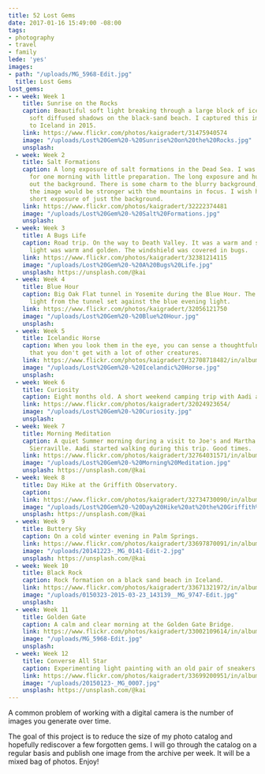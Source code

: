 ```yaml
---
title: 52 Lost Gems
date: 2017-01-16 15:49:00 -08:00
tags:
- photography
- travel
- family
lede: 'yes'
images:
- path: "/uploads/MG_5968-Edit.jpg"
  title: Lost Gems
lost_gems:
- - week: Week 1
    title: Sunrise on the Rocks
    caption: Beautiful soft light breaking through a large block of ice, producing
      soft diffused shadows on the black-sand beach. I captured this image on a trip
      to Iceland in 2015.
    link: https://www.flickr.com/photos/kaigradert/31475940574
    image: "/uploads/Lost%20Gem%20-%20Sunrise%20on%20the%20Rocks.jpg"
    unsplash: 
  - week: Week 2
    title: Salt Formations
    caption: A long exposure of salt formations in the Dead Sea. I was only there
      for one morning with little preparation. The long exposure and humid air blurred
      out the background. There is some charm to the blurry background, but I believe
      the image would be stronger with the mountains in focus. I wish had taken another
      short exposure of just the background.
    link: https://www.flickr.com/photos/kaigradert/32222374481
    image: "/uploads/Lost%20Gem%20-%20Salt%20Formations.jpg"
    unsplash: 
  - week: Week 3
    title: A Bugs Life
    caption: Road trip. On the way to Death Valley. It was a warm and sunny day. The
      light was warm and golden. The windshield was covered in bugs.
    link: https://www.flickr.com/photos/kaigradert/32381214115
    image: "/uploads/Lost%20Gem%20-%20A%20Bugs%20Life.jpg"
    unsplash: https://unsplash.com/@kai
  - week: Week 4
    title: Blue Hour
    caption: Big Oak Flat tunnel in Yosemite during the Blue Hour. The vibrant fluorescent
      light from the tunnel set against the blue evening light.
    link: https://www.flickr.com/photos/kaigradert/32056121750
    image: "/uploads/Lost%20Gem%20-%20Blue%20Hour.jpg"
    unsplash: 
  - week: Week 5
    title: Icelandic Horse
    caption: When you look them in the eye, you can sense a thoughtfulness and calm
      that you don't get with a lot of other creatures.
    link: https://www.flickr.com/photos/kaigradert/32708718482/in/album-72157679118130865/
    image: "/uploads/Lost%20Gem%20-%20Icelandic%20Horse.jpg"
    unsplash: 
  - week: Week 6
    title: Curiosity
    caption: Eight months old. A short weekend camping trip with Aadi and friends.
    link: https://www.flickr.com/photos/kaigradert/32024923654/
    image: "/uploads/Lost%20Gem%20-%20Curiosity.jpg"
    unsplash: 
  - week: Week 7
    title: Morning Meditation
    caption: A quiet Summer morning during a visit to Joe's and Martha's cabin in
      Sierraville. Aadi started walking during this trip. Good times.
    link: https://www.flickr.com/photos/kaigradert/32764031571/in/album-72157677641911010/
    image: "/uploads/Lost%20Gem%20-%20Morning%20Meditation.jpg"
    unsplash: https://unsplash.com/@kai
  - week: Week 8
    title: Day Hike at the Griffith Observatory.
    caption: 
    link: https://www.flickr.com/photos/kaigradert/32734730090/in/album-72157677641911010/
    image: "/uploads/Lost%20Gem%20-%20Day%20Hike%20at%20the%20Griffith%20Observatory.jpg"
    unsplash: https://unsplash.com/@kai
  - week: Week 9
    title: Buttery Sky
    caption: On a cold winter evening in Palm Springs.
    link: https://www.flickr.com/photos/kaigradert/33697870091/in/album-72157677641911010/
    image: "/uploads/20141223-_MG_0141-Edit-2.jpg"
    unsplash: https://unsplash.com/@kai
  - week: Week 10
    title: Black Rock
    caption: Rock formation on a black sand beach in Iceland.
    link: https://www.flickr.com/photos/kaigradert/33671321972/in/album-72157663559026033/
    image: "/uploads/0150323-2015-03-23_143139__MG_9747-Edit.jpg"
    unsplash: 
  - week: Week 11
    title: Golden Gate
    caption: A calm and clear morning at the Golden Gate Bridge.
    link: https://www.flickr.com/photos/kaigradert/33002109614/in/album-72157663559026033/
    image: "/uploads/MG_5968-Edit.jpg"
    unsplash: 
  - week: Week 12
    title: Converse All Star
    caption: Experimenting light painting with an old pair of sneakers.
    link: https://www.flickr.com/photos/kaigradert/33699200951/in/album-72157677641911010/
    image: "/uploads/20150123-_MG_0007.jpg"
    unsplash: https://unsplash.com/@kai
---
```


A common problem of working with a digital camera is the number of images you generate over time.

The goal of this project is to reduce the size of my photo catalog and hopefully rediscover a few forgotten gems. I will go through the catalog on a regular basis and publish one image from the archive per week. It will be a mixed bag of photos. Enjoy!
